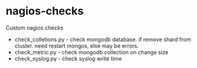 nagios-checks
=============

Custom nagios checks

* check_colletions.py - check mongodb database. if remove shard from cluster. need restart mongos, else may be errors.
* check_metric.py - check mongodb collection on change size
* check_syslog.py - check syslog write time